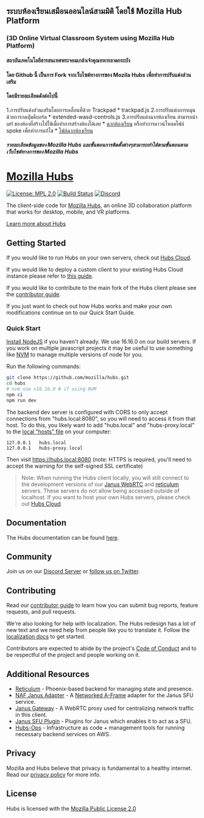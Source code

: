 ## ระบบห้องเรียนเสมือนออนไลน์สามมิติ โดยใช้ Mozilla Hub Platform
### (3D Online Virtual Classroom System using Mozilla Hub Platform)
#### สถาบันเทคโนโลยีสารสนเทศพระจอมเกล้าเจ้าคุณทหารลาดกระบัง

#### โดย Github นี้ เป็นการ Fork จากเว็บไซต์ทางการของ Mozila Hubs เพื่อทำการปรับแต่งส่วนเสริม
#### โดยมีรายละเอียดดังต่อไปนี้

1.การปรับแต่งส่วนเสริมโดยการเคลื่อนที่ด้วย Trackpad 
    * trackpad.js
2.การปรับแต่งการหมุนด้วยการกดปุ่มคีบอร์ด
    * extended-wasd-controls.js
3.การปรับแต่งฉากห้องเรียน
    สามารถนำ url ของห้องที่สร้างไปใช้เมื่อทำการสร้างห้องได้เลย
    * [ฉากห้องเรียน](https://hubs.mozilla.com/scenes/594JLfN) 
    หรือทำการดาวน์โหลดไฟล์ spoke เพื่อทำการแก้ไข 
    * [ไฟล์ฉากห้องเรียน](https://drive.google.com/file/d/14k6hgLfrrNqrbJWl03pD2sKaLNhrGXwl/view)

##### รายละเอียดข้อมูลของ Mozilla Hubs และขั้นตอนการติดตั้งต่างๆสามารถทำได้ตามขั้นตอนตามเว็บไซต์ทางการของ Mozilla Hubs




# [Mozilla Hubs](https://hubs.mozilla.com/)

[![License: MPL 2.0](https://img.shields.io/badge/License-MPL%202.0-brightgreen.svg)](https://opensource.org/licenses/MPL-2.0) [![Build Status](https://travis-ci.org/mozilla/hubs.svg?branch=master)](https://travis-ci.org/mozilla/hubs) [![Discord](https://img.shields.io/discord/498741086295031808)](https://discord.gg/CzAbuGu)

The client-side code for [Mozilla Hubs](https://hubs.mozilla.com/), an online 3D collaboration platform that works for desktop, mobile, and VR platforms.

[Learn more about Hubs](https://hubs.mozilla.com/docs/welcome.html)

## Getting Started

If you would like to run Hubs on your own servers, check out [Hubs Cloud](https://hubs.mozilla.com/docs/hubs-cloud-intro.html).

If you would like to deploy a custom client to your existing Hubs Cloud instance please refer to [this guide](https://hubs.mozilla.com/docs/hubs-cloud-custom-clients.html).

If you would like to contribute to the main fork of the Hubs client please see the [contributor guide](./CONTRIBUTING.md).

If you just want to check out how Hubs works and make your own modifications continue on to our Quick Start Guide.

### Quick Start

[Install NodeJS](https://nodejs.org) if you haven't already. We use 16.16.0 on our build servers. If you work on multiple javascript projects it may be useful to use something like [NVM](https://github.com/nvm-sh/nvm) to manage multiple versions of node for you.

Run the following commands:

```bash
git clone https://github.com/mozilla/hubs.git
cd hubs
# nvm use v16.16.0 # if using NVM
npm ci
npm run dev
```

The backend dev server is configured with CORS to only accept connections from "hubs.local:8080", so you will need to access it from that host. To do this, you likely want to add "hubs.local" and "hubs-proxy.local" to the [local "hosts" file](https://phoenixnap.com/kb/how-to-edit-hosts-file-in-windows-mac-or-linux) on your computer:

```
127.0.0.1	hubs.local
127.0.0.1	hubs-proxy.local
```

Then visit https://hubs.local:8080 (note: HTTPS is required, you'll need to accept the warning for the self-signed SSL certificate)

> Note: When running the Hubs client locally, you will still connect to the development versions of our [Janus WebRTC](https://github.com/mozilla/janus-plugin-sfu) and [reticulum](https://github.com/mozilla/reticulum) servers. These servers do not allow being accessed outside of localhost. If you want to host your own Hubs servers, please check out [Hubs Cloud](https://hubs.mozilla.com/docs/hubs-cloud-intro.html).

## Documentation

The Hubs documentation can be found [here](https://hubs.mozilla.com/docs).

## Community

Join us on our [Discord Server](https://discord.gg/CzAbuGu) or [follow us on Twitter](https://twitter.com/MozillaHubs).

## Contributing

Read our [contributor guide](./CONTRIBUTING.md) to learn how you can submit bug reports, feature requests, and pull requests.

We're also looking for help with localization. The Hubs redesign has a lot of new text and we need help from people like you to translate it. Follow the [localization docs](./src/assets/locales/README.md) to get started.

Contributors are expected to abide by the project's [Code of Conduct](./CODE_OF_CONDUCT.md) and to be respectful of the project and people working on it.

## Additional Resources

* [Reticulum](https://github.com/mozilla/reticulum) - Phoenix-based backend for managing state and presence.
* [NAF Janus Adapter](https://github.com/mozilla/naf-janus-adapter) - A [Networked A-Frame](https://github.com/networked-aframe) adapter for the Janus SFU service.
* [Janus Gateway](https://github.com/meetecho/janus-gateway) - A WebRTC proxy used for centralizing network traffic in this client.
* [Janus SFU Plugin](https://github.com/mozilla/janus-plugin-sfu) - Plugins for Janus which enables it to act as a SFU.
* [Hubs-Ops](https://github.com/mozilla/hubs-ops) - Infrastructure as code + management tools for running necessary backend services on AWS.

## Privacy

Mozilla and Hubs believe that privacy is fundamental to a healthy internet. Read our [privacy policy](https://www.mozilla.org/en-US/privacy/hubs/) for more info.


## License

Hubs is licensed with the [Mozilla Public License 2.0](./LICENSE)

